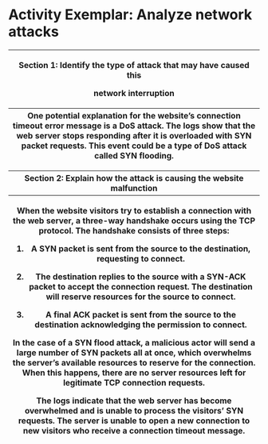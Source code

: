 # Activity Exemplar: Analyze network attacks

<table>
<colgroup>
<col style="width: 100%" />
</colgroup>
<thead>
<tr class="header">
<th><p><strong>Section 1: Identify the type of attack that may have
caused this</strong></p>
<p><strong>network interruption</strong></p></th>
</tr>
<tr class="odd">
<th>One potential explanation for the website’s connection timeout error
message is a DoS attack. The logs show that the web server stops
responding after it is overloaded with SYN packet requests. This event
could be a type of DoS attack called SYN flooding.</th>
</tr>
</thead>
<tbody>
</tbody>
</table>

<table>
<colgroup>
<col style="width: 100%" />
</colgroup>
<thead>
<tr class="header">
<th><strong>Section 2: Explain how the attack is causing the website
malfunction</strong></th>
</tr>
<tr class="odd">
<th><p>When the website visitors try to establish a connection with the
web server, a three-way handshake occurs using the TCP protocol. The
handshake consists of three steps:</p>
<ol type="1">
<li><p>A SYN packet is sent from the source to the destination,
requesting to connect.</p></li>
<li><p>The destination replies to the source with a SYN-ACK packet to
accept the connection request. The destination will reserve resources
for the source to connect.</p></li>
<li><p>A final ACK packet is sent from the source to the destination
acknowledging the permission to connect.</p></li>
</ol>
<p>In the case of a SYN flood attack, a malicious actor will send a
large number of SYN packets all at once, which overwhelms the server’s
available resources to reserve for the connection. When this happens,
there are no server resources left for legitimate TCP connection
requests.</p>
<p>The logs indicate that the web server has become overwhelmed and is
unable to process the visitors’ SYN requests. The server is unable to
open a new connection to new visitors who receive a connection timeout
message.</p></th>
</tr>
</thead>
<tbody>
</tbody>
</table>
